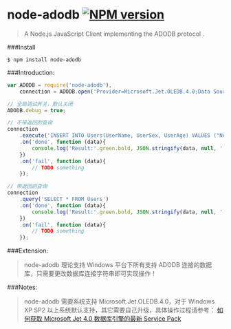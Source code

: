 node-adodb [![NPM version](https://badge.fury.io/js/node-adodb.png)](https://www.npmjs.org/package/node-adodb)
===========
>A Node.js JavaScript Client implementing the ADODB protocol .

###Install
```
$ npm install node-adodb
```

###Introduction:
```js
var ADODB = require('node-adodb'),
    connection = ADODB.open('Provider=Microsoft.Jet.OLEDB.4.0;Data Source=node-adodb.mdb;');

// 全局调试开关，默认关闭
ADODB.debug = true;

// 不带返回的查询
connection
    .execute('INSERT INTO Users(UserName, UserSex, UserAge) VALUES ("Newton", "Male", 25)')
    .on('done', function (data){
        console.log('Result:'.green.bold, JSON.stringify(data, null, '  ').bold);
    })
    .on('fail', function (data){
        // TODO something
    });

// 带返回的查询
connection
    .query('SELECT * FROM Users')
    .on('done', function (data){
        console.log('Result:'.green.bold, JSON.stringify(data, null, '  ').bold);
    })
    .on('fail', function (data){
        // TODO something
    });
```

###Extension:
>node-adodb 理论支持 Windows 平台下所有支持 ADODB 连接的数据库，只需要更改数据库连接字符串即可实现操作！

###Notes:
>node-adodb 需要系统支持 Microsoft.Jet.OLEDB.4.0，对于 Windows XP SP2 以上系统默认支持，其它需要自己升级，具体操作过程请参考：
[如何获取 Microsoft Jet 4.0 数据库引擎的最新 Service Pack](http://support.microsoft.com/default.aspx?scid=kb;zh-CN;239114)
